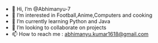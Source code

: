 - 👋 Hi, I’m @Abhimanyu-7
- 👀 I’m interested in Football,Anime,Computers and cooking 
- 🌱 I’m currently learning Python and Java
- 💞️ I’m looking to collaborate on projects
- 📫 How to reach me : abhimanyu.kumar1618@gmail.com

<!---
Abhimanyu-7/Abhimanyu-7 is a ✨ special ✨ repository because its `README.md` (this file) appears on your GitHub profile.
You can click the Preview link to take a look at your changes.
--->
